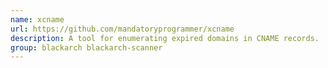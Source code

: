 ```yaml
---
name: xcname
url: https://github.com/mandatoryprogrammer/xcname
description: A tool for enumerating expired domains in CNAME records.
group: blackarch blackarch-scanner
---
```

